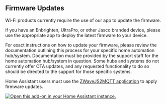 ## Firmware Updates

Wi-Fi products currently require the use of our app to update the firmware.

If you have an Enbrighten, UltraPro, or other Jasco branded device, please use the appropriate app to deploy the latest firmware to your device. 

For exact instructions on how to update your firmware, please review the documentation outlining this process for your specific home automation hub/system. Documentation must be provided by the support staff for the home automation hub/system in question. Some hubs and systems do not currently offer OTA updates, and any requested functionality to do so should be directed to the support for those specific systems.

Home Assistant users must use the [ZWaveJS2MQTT application](https://zwave-js.github.io/zwavejs2mqtt/#/README) to apply firmware updates.

[![Open this add-on in your Home Assistant instance.][addon-badge]][addon]


[addon-badge]: https://my.home-assistant.io/badges/supervisor_addon.svg
[addon]: https://my.home-assistant.io/redirect/supervisor_addon/?addon=a0d7b954_zwavejs2mqtt